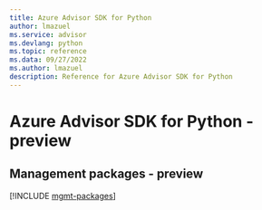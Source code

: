 ```yaml
---
title: Azure Advisor SDK for Python
author: lmazuel
ms.service: advisor
ms.devlang: python
ms.topic: reference
ms.data: 09/27/2022
ms.author: lmazuel
description: Reference for Azure Advisor SDK for Python
---
```

# Azure Advisor SDK for Python - preview

## Management packages - preview
[!INCLUDE [mgmt-packages](advisor-mgmt-index.md)]
